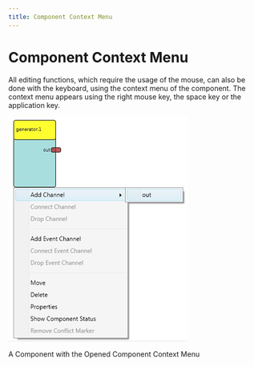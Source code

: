 ```yaml
---
title: Component Context Menu
---
```


# Component Context Menu

All editing functions, which require the usage of the mouse, can also be done with the keyboard, using the context menu of the component. The context menu appears using the right mouse key, the space key or the application key.

![Screenshot: Component with Opened Context Menu](./img/Component_with_Opened_Context_Menu.jpg "Screenshot: Component with Opened Context Menu")

A Component with the Opened Component Context Menu
